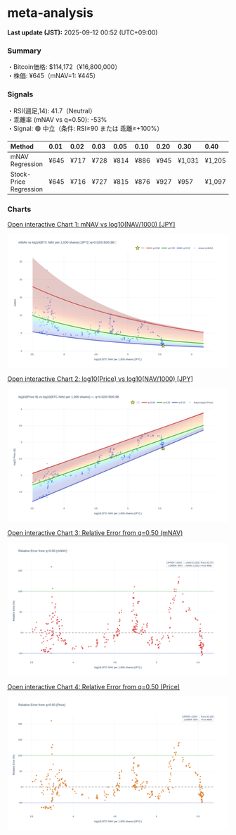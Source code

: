 # meta-analysis


<!--REPORT:START-->
**Last update (JST):** 2025-09-12 00:52 (UTC+09:00)

### Summary
・Bitcoin価格: $114,172（¥16,800,000）  
・株価: ¥645（mNAV=1: ¥445）

### Signals
・RSI(週足,14): 41.7（Neutral）  
・乖離率 (mNAV vs q=0.50): -53%  
・Signal: 🟢 中立（条件: RSI≥90 または 乖離≥+100%）

| Method                 | 0.01   | 0.02   | 0.03   | 0.05   | 0.10   | 0.20   | 0.30   | 0.40   | 0.50   | 0.60   | 0.70   | 0.80   | 0.90   | 0.95   | 0.97   | 0.98   | 0.99   |
|:-----------------------|:-------|:-------|:-------|:-------|:-------|:-------|:-------|:-------|:-------|:-------|:-------|:-------|:-------|:-------|:-------|:-------|:-------|
| mNAV Regression        | ¥645   | ¥717   | ¥728   | ¥814   | ¥886   | ¥945   | ¥1,031 | ¥1,205 | ¥1,364 | ¥1,474 | ¥1,737 | ¥2,134 | ¥2,690 | ¥2,870 | ¥3,052 | ¥3,131 | ¥3,101 |
| Stock-Price Regression | ¥645   | ¥716   | ¥727   | ¥815   | ¥876   | ¥927   | ¥957   | ¥1,097 | ¥1,215 | ¥1,301 | ¥1,543 | ¥2,021 | ¥2,383 | ¥2,692 | ¥2,782 | ¥2,821 | ¥2,891 |

### Charts
[Open interactive Chart 1: mNAV vs log10(NAV/1000) [JPY]](https://tkzm240.github.io/meta-analysis/fig1.html)

![fig1](assets/fig1.png)

[Open interactive Chart 2: log10(Price) vs log10(NAV/1000) [JPY]](https://tkzm240.github.io/meta-analysis/fig2.html)

![fig2](assets/fig2.png)

[Open interactive Chart 3: Relative Error from q=0.50 (mNAV)](https://tkzm240.github.io/meta-analysis/fig3.html)

![fig3](assets/fig3.png)

[Open interactive Chart 4: Relative Error from q=0.50 (Price)](https://tkzm240.github.io/meta-analysis/fig4.html)

![fig4](assets/fig4.png)
<!--REPORT:END-->
